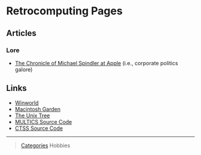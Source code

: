 Retrocomputing Pages
====================

Articles
--------

### Lore

-   [The Chronicle of Michael Spindler at Apple](http://lowendmac.com/2013/michael-spindler-peter-principle-apple/) (i.e., corporate politics galore)

Links
-----

-   [Winworld](https://winworldpc.com/home)
-   [Macintosh Garden](https://macintoshgarden.org/)
-   [The Unix Tree](https://minnie.tuhs.org/cgi-bin/utree.pl)
-   [MULTICS Source Code](https://multicians.org/multics-source.html)
-   [CTSS Source Code](http://www.cozx.com/dpitts/ibm7090.html)

* * * * *

> [Categories](_Sidebar) Hobbies
